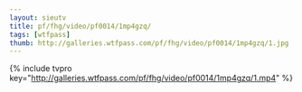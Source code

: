 ```yaml
--- 
layout: sieutv
title: pf/fhg/video/pf0014/1mp4gzq/
tags: [wtfpass]
thumb: http://galleries.wtfpass.com/pf/fhg/video/pf0014/1mp4gzq/1.jpg
---
```

{% include tvpro key="http://galleries.wtfpass.com/pf/fhg/video/pf0014/1mp4gzq/1.mp4" %} 
